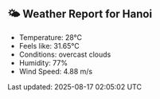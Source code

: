 <!-- WEATHER-START -->
## 🌤 Weather Report for Hanoi

- Temperature: 28°C
- Feels like: 31.65°C
- Conditions: overcast clouds
- Humidity: 77%
- Wind Speed: 4.88 m/s

Last updated: 2025-08-17 02:05:02 UTC
<!-- WEATHER-END -->
